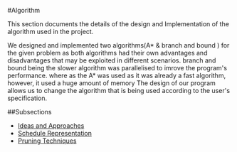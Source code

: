 #Algorithm

This section documents the details of the design and Implementation of the algorithm used in the project.

We designed and implemented two algorithms(A* & branch and bound ) for the given problem as both algorithms had their own advantages and disadvantages that may be exploited in different scenarios.
branch and bound being the slower algorithm was parallelised to imrove the program's performance. where as the A* was used as it was already a fast algorithm, however, it used a huge amount of memory
The design of our program allows us to change the algorithm that is being used according to the user's specification.   

##Subsections
* [Ideas and Approaches](Software-Architecture.md)
* [Schedule Representation](Schedule-Representation.md)
* [Pruning Techniques ](Project-Plan.md)

   